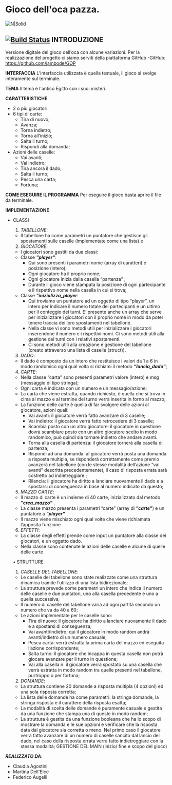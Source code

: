 # Gioco dell'oca pazza.

[![N|Solid](https://cldup.com/dTxpPi9lDf.thumb.png)](https://nodesource.com/products/nsolid)

[![Build Status](https://travis-ci.org/joemccann/dillinger.svg?branch=master)](https://travis-ci.org/joemccann/dillinger)
**INTRODUZIONE**
-----
Versione digitale del gioco dell’oca con alcune variazioni.
Per la realizzazione del progetto ci siamo serviti della piattaforma GitHub
-GitHub:  <https://github.com/jambode/GOP>

**INTERFACCIA**
L’interfaccia utilizzata è quella testuale, il gioco si svolge interamente sul terminale.

**TEMA**
Il tema è l'antico Egitto con i suoi misteri.  

**CARATTERISTICHE**
 * 2 o più giocatori
 * 6 tipi di carte:
   *  Tira di nuovo;
   *  Avanza;
   *  Torna indietro;
   *  Torna all’inizio;
   *  Salta il turno;
   *  Rispondi alla domanda;
 * Azioni delle caselle:
   *  Vai avanti;
   *  Vai indietro;
   *  Tira ancora il dado;
   *  Salta il turno;
   *  Pesca una carta;
   *  Fortuna;

**COME ESEGUIRE IL PROGRAMMA**
Per eseguire il gioco basta aprire il file da terminale.

**IMPLEMENTAZIONE**
* CLASSI
  1. *TABELLONE*: 
    * Il tabellone ha come parametri un puntatore che gestisce gli spostamenti sulle caselle (implementate come una lista) e
  2. *GIOCATORE*:
    * I giocatori sono gestiti da due classi:
    * Classe **_"player"_**:
        * Qui sono presenti i parametri nome (array di caratteri) e  posizione (intero);
        * Ogni giocatore ha il proprio nome;
        * Ogni giocatore inizia dalla casella “partenza” ;
        * Durante il gioco viene stampata la posizione di ogni partecipante e il rispettivo nome nella casella in cui si trova;
    * Classe **_"inizializza_player_**:
        * Qui troviamo un puntatore ad un oggetto di tipo “player”, un intero per indicare il numero totale dei partecipanti e un ultimo per il conteggio dei turni. E’ presente anche un array che serve per inizializzare i giocatori con il proprio nome in modo da poter tenere traccia dei loro spostamenti nel tabellone.
        * Nella classe vi sono metodi utili per inizializzare i giocatori inserendone il numero e i rispettivi nomi. Ci sono metodi utili alla gestione dei turni con i relativi spostamenti.
        * Ci sono metodi utili alla creazione e gestione del tabellone (creato attraverso una lista di caselle (struct)).
    3. _DADO_:
    * Il dado è composto da un intero che restituisce i valori da 1 a 6 in modo randomico ogni qual volta si richiami il metodo **_“lancia_dado”_**;
   4. _CARTE_:
    * Nella classe “carta” sono presenti parametri valore (intero) e msg (messaggio di tipo stringa);
    * Ogni carta è indicata con un numero e un messagio/azione;
    * La carta che viene estratta, quando richiesto, è quella che si trova in cima al mazzo e al termine del turno verrà inserita in forno al mazzo;
    * La funzione delle carte è quella di far svolgere delle azioni al giocatore, azioni quali:
        * Vai avanti: il giocatore verrà fatto avanzare di 3 caselle;
        * Vai indietro: il giocatore verrà fatto retrocedere di 3 caselle;
        * Scambia posto con un altro giocatore: il giocatore in questione dovrà scambiare posto con un altro giocatore scelto in modo randomico, può quindi sia tornare indietro che andare avanti.
        * Torna alla casella di partenza: il giocatore tornerà alla casella di partenza;
        * Rispondi ad una domanda: al giocatore verrà posta una domanda a risposta multipla, se risponderà correttamente come premio avanzerà nel tabellone (con le stesse modalità dell’azione “vai avanti” descritta precedentemente), il caso di risposta errata sarà costretto ad indietreggiare.;
        * Rilancia: il giocatore ha diritto a lanciare nuovamente il dado e a spostarsi di conseguenza in base al numero indicato da questo;

   5. _MAZZO CARTE_:
    * Il mazzo di carte è un insieme di 40 carte, inizializzato dal metodo **_"crea_mazzo"_** .
    * La classe mazzo presenta i parametri “carte” (array di **_"carte"_**) e un puntatore a **_"player"_**
    * Il mazzo viene mischiato ogni qual volte che viene richiamata l’apposita funzione

    6. _EFFETTI_:
    * La classe degli effetti prende come input un puntatore alla classe dei giocatori, e un oggetto dado.
    * Nella classe sono contenute le azioni delle caselle e alcune di quelle delle carte 
    
  • STRUTTURE
    1. _CASELLE DEL TABELLONE_:
    * Le caselle del tabellone sono state realizzate come una struttura dinamica tramite l’utilizzo di una lista bidirezionale;
    * La struttura prevede come parametri un intero che indica il numero delle caselle e due puntatori, uno alla casella precedente e uno a quella successiva;
    * Il numero di caselle del tabellone varia ad ogni partita secondo un numero che va da 40 a 60;
    * Le azioni implementate per le caselle sono:
        * Tira di nuovo: il giocatore ha diritto a lanciare nuovamente il dado e a spostarsi di conseguenza;
        * Vai avanti/indietro: qui il giocatore in modo random andrà avanti/indietro di un numero casuale;
        * Pesca carta: verrà estratta la prima carta del mazzo ed eseguita l’azione corrispondente;
        * Salta turno: il giocatore che incappa in questa casella non potrà giocare avanzare per il turno in questione;
        * Vai alla casella n: il giocatore verrà spostato su una casella che verrà estratta in modo random tra quelle presenti nel tabellone, purtroppo o per fortuna;
    2. _DOMANDE_:
    * La struttura contiene 20 domande a risposta multipla (4 opzioni) ed una sola risposta corretta;
    * La lista delle domande ha come parametri: la stringa domande, la stringa risposta e il carattere della risposta esatta;
    * La modalità di scelta delle domande è puramente casuale e gestita da una funzione che stampa una di queste in modo random;
    * La struttura è gestita da una funzione booleana che ha lo scopo di mostrare la domanda e le sue opzioni e verificare che la risposta data dal giocatore sia corretta o meno. Nel primo caso il giocatore verrà fatto avanzare di un numero di caselle sancito dal lancio del dado, nel caso della risposta errata verrà fatto indietreggiare con la stessa modalità;
GESTIONE DEL MAIN (inizio/ fine e scopo del gioco)

**_REALIZZATO DA_**:
* Claudia Agostini
* Martina Dell'Elce
* Federico Augelli


